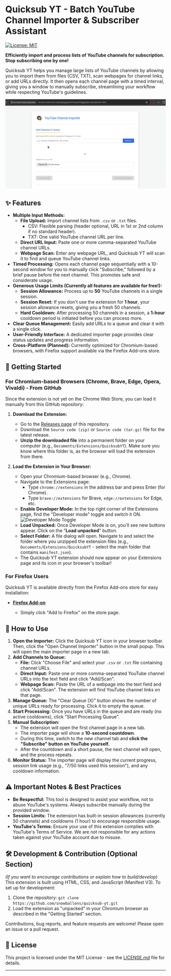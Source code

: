 # Quicksub YT - Batch YouTube Channel Importer & Subscriber Assistant

[![License: MIT](https://img.shields.io/badge/License-MIT-yellow.svg)](https://opensource.org/licenses/MIT)
<!-- Add other badges if you like: version, build status, etc. -->

**Efficiently import and process lists of YouTube channels for subscription. Stop subscribing one by one!**

Quicksub YT helps you manage large lists of YouTube channels by allowing you to import them from files (CSV, TXT), scan webpages for channel links, or add URLs directly. It then opens each channel page with a timed interval, giving you a window to manually subscribe, streamlining your workflow while respecting YouTube's guidelines.


![Quicksub YT Screenshot](docs/assets/quicksub-yt.png)

## ✨ Features

*   **Multiple Input Methods:**
    *   **File Upload:** Import channel lists from `.csv` or `.txt` files.
        *   CSV: Flexible parsing (header optional, URL in 1st or 2nd column if no standard header).
        *   TXT: One valid YouTube channel URL per line.
    *   **Direct URL Input:** Paste one or more comma-separated YouTube channel URLs.
    *   **Webpage Scan:** Enter any webpage URL, and Quicksub YT will scan it to find and queue YouTube channel links.
*   **Timed Processing:** Opens each channel page sequentially with a 10-second window for you to manually click "Subscribe," followed by a brief pause before the next channel. This promotes safe and considerate usage.
*   **Generous Usage Limits (Currently all features are available for free!):**
    *   **Session Allowance:** Process up to **50** YouTube channels in a single session.
    *   **Session Reset:** If you don't use the extension for **1 hour**, your session allowance resets, giving you a fresh 50 channels.
    *   **Hard Cooldown:** After processing 50 channels in a session, a **1-hour** cooldown period is initiated before you can process more.
*   **Clear Queue Management:** Easily add URLs to a queue and clear it with a single click.
*   **User-Friendly Interface:** A dedicated importer page provides clear status updates and progress information.
*   **Cross-Platform (Planned):** Currently optimized for Chromium-based browsers, with Firefox support available via the Firefox Add-ons store.

## 🚀 Getting Started

### For Chromium-based Browsers (Chrome, Brave, Edge, Opera, Vivaldi) - From GitHub

Since the extension is not yet on the Chrome Web Store, you can load it manually from this GitHub repository:

1.  **Download the Extension:**
    *   Go to the [Releases page](https://github.com/snowballons/quicksub-yt/releases) of this repository.
    *   Download the `Source code (zip)` or `Source code (tar.gz)` file for the latest release.
    *   **Unzip the downloaded file** into a permanent folder on your computer (e.g., `Documents/Extensions/QuicksubYT`). Make sure you know where this folder is, as the browser will load the extension from there.

2.  **Load the Extension in Your Browser:**
    *   Open your Chromium-based browser (e.g., Chrome).
    *   Navigate to the Extensions page:
        *   Type `chrome://extensions` in the address bar and press Enter (for Chrome).
        *   Type `brave://extensions` for Brave, `edge://extensions` for Edge, etc.
    *   **Enable Developer Mode:** In the top right corner of the Extensions page, find the "Developer mode" toggle and switch it ON.
        ![Developer Mode Toggle](https://developer.chrome.com/static/docs/extensions/mv3/getstarted/images/developer-mode.png) <!-- You might want to host this image yourself or find a generic one -->
    *   **Load Unpacked:** Once Developer Mode is on, you'll see new buttons appear. Click on the "**Load unpacked**" button.
    *   **Select Folder:** A file dialog will open. Navigate to and select the folder where you unzipped the extension files (e.g., `Documents/Extensions/QuicksubYT` - select the main folder that contains `manifest.json`).
    *   The Quicksub YT extension should now appear on your Extensions page and its icon in your browser's toolbar!


### For Firefox Users

Quicksub YT is available directly from the Firefox Add-ons store for easy installation:

*   **[ Firefox Add-on ](https://addons.mozilla.org/en-US/firefox/addon/quicksub-yt/)**
    
    *   Simply click "Add to Firefox" on the store page.

## 📖 How to Use

1.  **Open the Importer:** Click the Quicksub YT icon in your browser toolbar. Then, click the "Open Channel Importer" button in the small popup. This will open the main importer page in a new tab.
2.  **Add Channels to Queue:**
    *   **File:** Click "Choose File" and select your `.csv` or `.txt` file containing channel URLs.
    *   **Direct Input:** Paste one or more comma-separated YouTube channel URLs into the text field and click "Add/Scan".
    *   **Webpage Scan:** Paste the URL of a webpage into the text field and click "Add/Scan". The extension will find YouTube channel links on that page.
3.  **Manage Queue:** The "Clear Queue (X)" button shows the number of unique URLs ready for processing. Click it to empty the queue.
4.  **Start Processing:** Once you have URLs in the queue and are ready (no active cooldowns), click "Start Processing Queue".
5.  **Manual Subscription:**
    *   The extension will open the first channel page in a new tab.
    *   The importer page will show a **10-second countdown**.
    *   During this time, switch to the new channel tab and **click the "Subscribe" button on YouTube yourself.**
    *   After the countdown and a short pause, the next channel will open, and the process repeats.
6.  **Monitor Status:** The importer page will display the current progress, session link usage (e.g., "7/50 links used this session"), and any cooldown information.

## ⚠️ Important Notes & Best Practices

*   **Be Respectful:** This tool is designed to assist your workflow, not to abuse YouTube's systems. Always subscribe manually during the provided window.
*   **Session Limits:** The extension has built-in session allowances (currently 50 channels) and cooldowns (1 hour) to encourage responsible usage.
*   **YouTube's Terms:** Ensure your use of this extension complies with YouTube's Terms of Service. We are not responsible for any actions taken against your YouTube account due to misuse.

## 🛠️ Development & Contribution (Optional Section)

*(If you want to encourage contributions or explain how to build/develop)*
This extension is built using HTML, CSS, and JavaScript (Manifest V3).
To set up for development:
1. Clone the repository: `git clone https://github.com/snowballons/quicksub-yt.git`
2. Load the extension as "unpacked" in your Chromium browser as described in the "Getting Started" section.

Contributions, bug reports, and feature requests are welcome! Please open an issue or a pull request.

## 📄 License

This project is licensed under the MIT License - see the [LICENSE.md](LICENSE.md) file for details.

---



